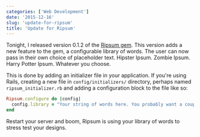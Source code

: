 ```yaml
---
categories: ['Web Development']
date: '2015-12-16'
slug: 'update-for-ripsum'
title: 'Update for Ripsum'
---
```


Tonight, I released version 0.1.2 of the [Ripsum gem](https://rubygems.org/gems/ripsum). This version adds a new feature to the gem, a configurable library of words. The user can now pass in their own choice of placeholder text. Hipster Ipsum. Zombie Ipsum. Harry Potter Ipsum. Whatever you choose.

This is done by adding an initializer file in your application. If you're using Rails, creating a new file in `config/initializers/` directory, perhaps named `ripsum_initializer.rb` and adding a configuration block to the file like so:

```ruby
Ripsum.configure do |config|
  config.library = "Your string of words here. You probably want a couple hundred words or more. Give yourself some variety."
end

```

Restart your server and boom, Ripsum is using your library of words to stress test your designs.
